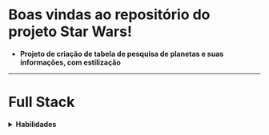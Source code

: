 # Boas vindas ao repositório do projeto Star Wars!

 - **Projeto de criação de tabela de pesquisa de planetas e suas informações, com estilização**

---

# Full Stack

<details>
  <summary>
    <strong>Habilidades</strong>
  </summary><br>

  - **Tecnologias utilizadas em front-end:** JavaScript, React, React Hooks, context API e    estilização em CSS
  <summary>
    <strong>Como executar o projeto</strong>
  </summary><br>
  
  - **Dentro da pasta do projeto, execute o comando "npm run start":**
</details>


